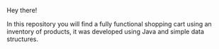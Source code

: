 Hey there!

In this repository you will find a fully functional shopping cart using an inventory of products, it was developed using Java and simple data structures.
